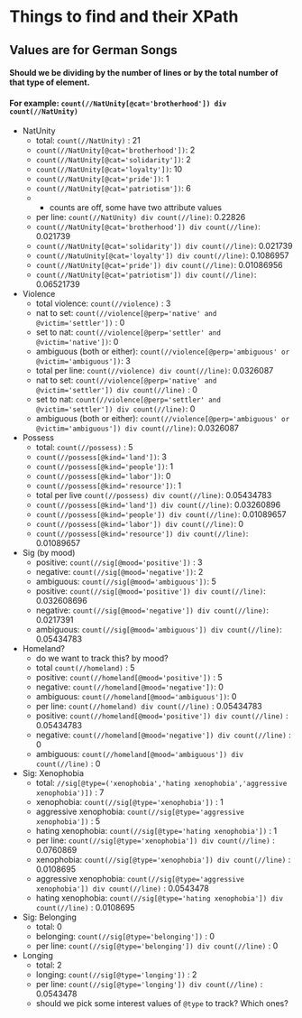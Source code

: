 # Things to find and their XPath
## Values are for German Songs

#### Should we be dividing by the number of lines or by the total number of that type of element. 
#### For example: `count(//NatUnity[@cat='brotherhood']) div count(//NatUnity)`
- NatUnity
  - total: `count(//NatUnity)` : 21
  - `count(//NatUnity[@cat='brotherhood'])`:  2
  - `count(//NatUnity[@cat='solidarity'])`: 2
  - `count(//NatUnity[@cat='loyalty'])`: 10
  - `count(//NatUnity[@cat='pride'])`: 1
  - `count(//NatUnity[@cat='patriotism'])`: 6
  - - counts are off, some have two attribute values
  - per line: `count(//NatUnity) div count(//line)`: 0.22826
  - `count(//NatUnity[@cat='brotherhood']) div count(//line)`: 0.021739
  - `count(//NatUnity[@cat='solidarity']) div count(//line)`: 0.021739
  - `count(//NatuUnity[@cat='loyalty']) div count(//line)`: 0.1086957
  - `count(//NatUnity[@cat='pride']) div count(//line)`: 0.01086956
  - `count(//NatUnity[@cat='patriotism']) div count(//line)`: 0.06521739
- Violence
  - total violence: `count(//violence)` : 3
  - nat to set: `count(//violence[@perp='native' and @victim='settler'])` : 0
  - set to nat: `count(//violence[@perp='settler' and @victim='native'])`: 0
  - ambiguous (both or either): `count(//violence[@perp='ambiguous' or @victim='ambiguous'])`: 3
  - total per line: `count(//violence) div count(//line)`: 0.0326087
  - nat to set: `count(//violence[@perp='native' and @victim='settler']) div count(//line)` : 0
  - set to nat: `count(//violence[@perp='settler' and @victim='settler']) div count(//line)`: 0
  - ambiguous (both or either): `count(//violence[@perp='ambiguous' or @victim='ambiguous']) div count(//line)`: 0.0326087
- Possess
  - total: `count(//possess)` : 5
  - `count(//possess[@kind='land'])`: 3
  - `count(//possess[@kind='people'])`: 1
  - `count(//possess[@kind='labor'])`: 0
  - `count(//possess[@kind='resource'])`: 1
  - total per live `count(//possess) div count(//line)`: 0.05434783
  -  `count(//possess[@kind='land']) div count(//line)`: 0.03260896
  - `count(//possess[@kind='people']) div count(//line)`: 0.01089657
  - `count(//possess[@kind='labor']) div count(//line)`: 0
  - `count(//possess[@kind='resource']) div count(//line)`: 0.01089657
- Sig (by mood)
  - positive:  `count(//sig[@mood='positive'])` : 3
  - negative: `count(//sig[@mood='negative'])`: 2
  - ambiguous: `count(//sig[@mood='ambiguous'])`: 5
  - positive:  `count(//sig[@mood='positive']) div count(//line)`: 0.032608696
  - negative: `count(//sig[@mood='negative']) div count(//line)`: 0.0217391
  - ambiguous: `count(//sig[@mood='ambiguous']) div count(//line)`: 0.05434783
- Homeland?
  - do we want to track this? by mood?
  - total `count(//homeland)` : 5
  - positive:  `count(//homeland[@mood='positive'])` : 5
  - negative: `count(//homeland[@mood='negative'])`: 0
  - ambiguous: `count(//homeland[@mood='ambiguous'])`: 0
  - per line: `count(//homeland) div count(//line)`  : 0.05434783
  - positive:  `count(//homeland[@mood='positive']) div count(//line)`  : 0.05434783
  - negative: `count(//homeland[@mood='negative']) div count(//line)` : 0
  - ambiguous: `count(//homeland[@mood='ambiguous']) div count(//line)` : 0
- Sig: Xenophobia
  - total: `//sig[@type=('xenophobia','hating xenophobia','aggressive xenophobia')])` : 7
  - xenophobia: `count(//sig[@type='xenophobia'])` : 1
  - aggressive xenophobia: `count(//sig[@type='aggressive xenophobia'])` : 5
  - hating xenophobia: `count(//sig[@type='hating xenophobia'])` : 1
  - per line: `count(//sig[@type='xenophobia']) div count(//line)` : 0.0760869
  - xenophobia: `count(//sig[@type='xenophobia']) div count(//line)` : 0.0108695
  - aggressive xenophobia: `count(//sig[@type='aggressive xenophobia']) div count(//line)` : 0.0543478
  - hating xenophobia: `count(//sig[@type='hating xenophobia']) div count(//line)` : 0.0108695
- Sig: Belonging
  - total: 0
  - belonging: `count(//sig[@type='belonging'])` : 0
  - per line: `count(//sig[@type='belonging']) div count(//line)` : 0
- Longing
  - total: 2
  - longing: `count(//sig[@type='longing'])` : 2
  - per line: `count(//sig[@type='longing']) div count(//line)` : 0.0543478
  - should we pick some interest values of `@type` to track? Which ones?

